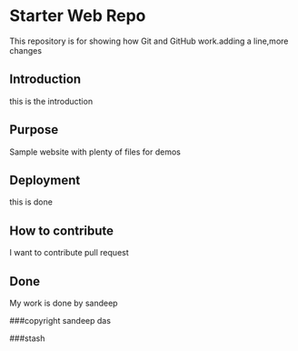 # Starter Web Repo

This repository is for showing how Git and GitHub work.adding a line,more changes

## Introduction

this is the introduction

## Purpose



Sample website with plenty of files for demos


## Deployment
this is done


## How to contribute
I want to contribute pull request

## Done
My work is done by sandeep



###copyright
sandeep das


###stash




